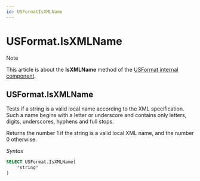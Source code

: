 ```yaml
---
id: USFormatIsXMLName
---
```


# USFormat.IsXMLName



> [!NOTE]
> This article is about the **IsXMLName** method of the [USFormat internal component](/docs/Extensions/USFormat_internal_component).

## **USFormat.IsXMLName**

Tests if a string is a valid local name according to the XML specification. Such a name begins with a letter or underscore and contains only letters, digits, underscores, hyphens and full stops.

Returns the number 1 if the string is a valid local XML name, and the number 0 otherwise.

*Syntax*

```sql
SELECT USFormat.IsXMLName(
    *string*
)
```

 
